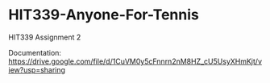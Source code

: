 # HIT339-Anyone-For-Tennis
HIT339 Assignment 2

Documentation: https://drive.google.com/file/d/1CuVM0y5cFnnrn2nM8HZ_cU5UsyXHmKjt/view?usp=sharing
